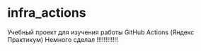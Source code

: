 # infra_actions
Учебный проект для изучения работы GitHub Actions (Яндекс Практикум)
Немного сделал !!!!!!!!!!!!